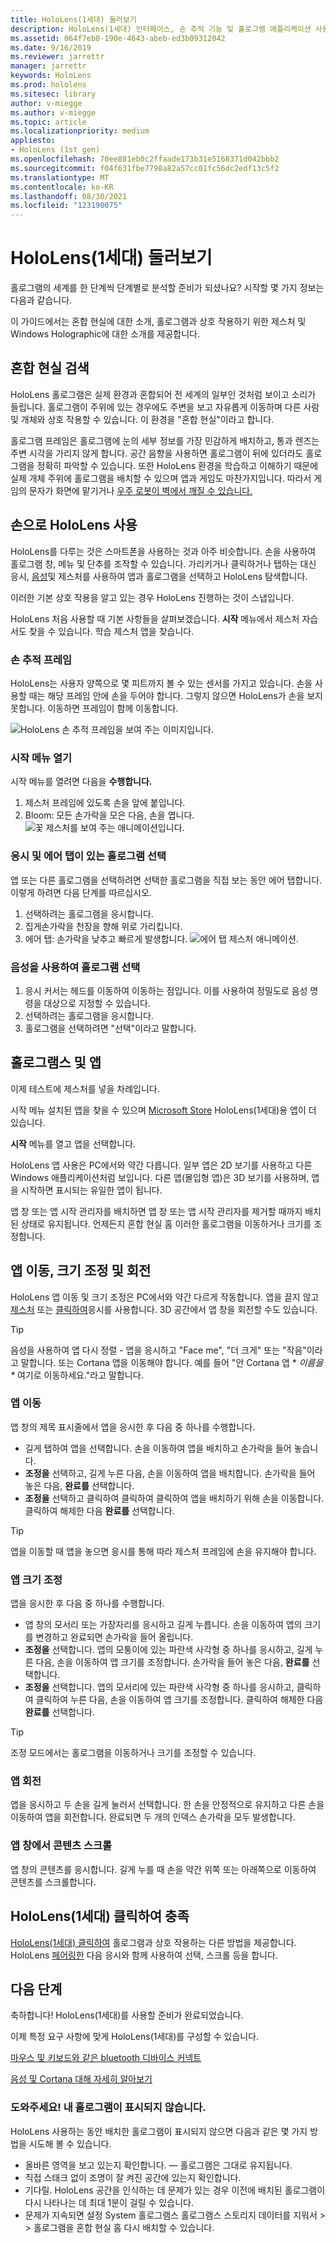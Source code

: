 ```yaml
---
title: HoloLens(1세대) 둘러보기
description: HoloLens(1세대) 인터페이스, 손 추적 기능 및 홀로그램 애플리케이션 사용에 대한 간략한 둘러보기를 시작합니다.
ms.assetid: 064f7eb0-190e-4643-abeb-ed3b09312042
ms.date: 9/16/2019
ms.reviewer: jarrettr
manager: jarrettr
keywords: HoloLens
ms.prod: hololens
ms.sitesec: library
author: v-miegge
ms.author: v-miegge
ms.topic: article
ms.localizationpriority: medium
appliesto:
- HoloLens (1st gen)
ms.openlocfilehash: 70ee881eb0c2ffaade173b31e5168371d042bbb2
ms.sourcegitcommit: f04f631fbe7798a82a57cc01fc56dc2edf13c5f2
ms.translationtype: MT
ms.contentlocale: ko-KR
ms.lasthandoff: 08/30/2021
ms.locfileid: "123190075"
---
```

# <a name="getting-around-hololens-1st-gen"></a>HoloLens(1세대) 둘러보기

홀로그램의 세계를 한 단계씩 단계별로 분석할 준비가 되셨나요? 시작할 몇 가지 정보는 다음과 같습니다.

이 가이드에서는 혼합 현실에 대한 소개, 홀로그램과 상호 작용하기 위한 제스처 및 Windows Holographic에 대한 소개를 제공합니다.

## <a name="discover-mixed-reality"></a>혼합 현실 검색

HoloLens 홀로그램은 실제 환경과 혼합되어 전 세계의 일부인 것처럼 보이고 소리가 들립니다. 홀로그램이 주위에 있는 경우에도 주변을 보고 자유롭게 이동하며 다른 사람 및 개체와 상호 작용할 수 있습니다. 이 환경을 "혼합 현실"이라고 합니다.

홀로그램 프레임은 홀로그램에 눈의 세부 정보를 가장 민감하게 배치하고, 통과 렌즈는 주변 시각을 가리지 않게 합니다. 공간 음향을 사용하면 홀로그램이 뒤에 있더라도 홀로그램을 정확히 파악할 수 있습니다. 또한 HoloLens 환경을 학습하고 이해하기 때문에 실제 개체 주위에 홀로그램을 배치할 수 있으며 앱과 게임도 마찬가지입니다. 따라서 게임의 문자가 화면에 맡기거나 [우주 로봇이 벽에서 깨질 수 있습니다.](https://www.microsoft.com/store/apps/9nblggh5fv3j)

## <a name="use-hololens-with-your-hands"></a>손으로 HoloLens 사용

HoloLens를 다루는 것은 스마트폰을 사용하는 것과 아주 비슷합니다. 손을 사용하여 홀로그램 창, 메뉴 및 단추를 조작할 수 있습니다.  가리키거나 클릭하거나 탭하는 대신 응시, [음성](hololens-cortana.md)및 제스처를 사용하여 앱과 홀로그램을 선택하고 HoloLens 탐색합니다.

이러한 기본 상호 작용을 알고 있는 경우 HoloLens 진행하는 것이 스냅입니다.

HoloLens 처음 사용할 때 기본 사항들을 살펴보겠습니다. **시작** 메뉴에서 제스처 자습서도 찾을 수 있습니다. 학습 제스처 앱을 찾습니다.

### <a name="the-hand-tracking-frame"></a>손 추적 프레임

HoloLens는 사용자 양쪽으로 몇 피트까지 볼 수 있는 센서를 가지고 있습니다. 손을 사용할 때는 해당 프레임 안에 손을 두어야 합니다. 그렇지 않으면 HoloLens가 손을 보지 못합니다. 이동하면 프레임이 함께 이동합니다.  

![HoloLens 손 추적 프레임을 보여 주는 이미지입니다.](./images/hololens-2-gesture-frame.png)

### <a name="open-the-start-menu-with-bloom"></a>시작 메뉴 열기

시작 메뉴를 열려면 다음을 **수행합니다.**

1. 제스처 프레임에 있도록 손을 앞에 붙입니다.
1. Bloom: 모든 손가락을 모은 다음, 손을 엽니다.
  ![꽃 제스처를 보여 주는 애니메이션입니다.](./images/hololens-bloom.gif)

### <a name="select-holograms-with-gaze-and-air-tap"></a>응시 및 에어 탭이 있는 홀로그램 선택

앱 또는 다른 홀로그램을 선택하려면 선택한 홀로그램을 직접 보는 동안 에어 탭합니다. 이렇게 하려면 다음 단계를 따르십시오.

1. 선택하려는 홀로그램을 응시합니다.
1. 집게손가락을 천장을 향해 위로 가리킵니다.
1. 에어 탭: 손가락을 낮추고 빠르게 발생합니다.
   ![에어 탭 제스처 애니메이션.](./images/hololens-air-tap.gif)

### <a name="select-a-hologram-by-using-your-voice"></a>음성을 사용하여 홀로그램 선택

1. 응시 커서는 헤드를 이동하여 이동하는 점입니다. 이를 사용하여 정밀도로 음성 명령을 대상으로 지정할 수 있습니다.
1. 선택하려는 홀로그램을 응시합니다.
1. 홀로그램을 선택하려면 "선택"이라고 말합니다.

## <a name="holograms-and-apps"></a>홀로그램스 및 앱

이제 테스트에 제스처를 넣을 차례입니다.

시작 메뉴 설치된 앱을 찾을 수 있으며 [Microsoft Store](holographic-home.md) HoloLens(1세대)용 앱이 더 있습니다.

**시작** 메뉴를 열고 앱을 선택합니다.

HoloLens 앱 사용은 PC에서와 약간 다릅니다. 일부 앱은 2D 보기를 사용하고 다른 Windows 애플리케이션처럼 보입니다. 다른 앱(몰입형 앱)은 3D 보기를 사용하며, 앱을 시작하면 표시되는 유일한 앱이 됩니다.

앱 창 또는 앱 시작 관리자를 배치하면 앱 창 또는 앱 시작 관리자를 제거할 때까지 배치된 상태로 유지됩니다. 언제든지 혼합 현실 홈 이러한 홀로그램을 이동하거나 크기를 조정합니다.

## <a name="move-resize-and-rotate-apps"></a>앱 이동, 크기 조정 및 회전

HoloLens 앱 이동 및 크기 조정은 PC에서와 약간 다르게 작동합니다. 앱을 끌지 않고 [제스처](https://support.microsoft.com/help/12644/hololens-use-gestures) 또는 [클릭하여](hololens1-clicker.md)응시를 사용합니다. 3D 공간에서 앱 창을 회전할 수도 있습니다.

> [!TIP]
> 음성을 사용하여 앱 다시 정렬 - 앱을 응시하고 "Face me", "더 크게" 또는 "작음"이라고 말합니다. 또는 Cortana 앱을 이동해야 합니다. 예를 들어 "안 Cortana 앱 \* *이름을 \** 여기로 이동하세요."라고 말합니다.

### <a name="move-an-app"></a>앱 이동

앱 창의 제목 표시줄에서 앱을 응시한 후 다음 중 하나를 수행합니다.

- 길게 탭하여 앱을 선택합니다. 손을 이동하여 앱을 배치하고 손가락을 들어 놓습니다.
- **조정을** 선택하고, 길게 누른 다음, 손을 이동하여 앱을 배치합니다. 손가락을 들어 놓은 다음, **완료를** 선택합니다.
- **조정을** 선택하고 클릭하여 클릭하여 클릭하여 앱을 배치하기 위해 손을 이동합니다. 클릭하여 해제한 다음 **완료를** 선택합니다.

> [!TIP]
> 앱을 이동할 때 앱을 놓으면 응시를 통해 따라 제스처 프레임에 손을 유지해야 합니다.

### <a name="resize-an-app"></a>앱 크기 조정

앱을 응시한 후 다음 중 하나를 수행합니다.

- 앱 창의 모서리 또는 가장자리를 응시하고 길게 누릅니다. 손을 이동하여 앱의 크기를 변경하고 완료되면 손가락을 들어 올립니다.
- **조정을** 선택합니다. 앱의 모퉁이에 있는 파란색 사각형 중 하나를 응시하고, 길게 누른 다음, 손을 이동하여 앱 크기를 조정합니다. 손가락을 들어 놓은 다음, **완료를** 선택합니다.
- **조정을** 선택합니다. 앱의 모서리에 있는 파란색 사각형 중 하나를 응시하고, 클릭하여 클릭하여 누른 다음, 손을 이동하여 앱 크기를 조정합니다. 클릭하여 해제한 다음 **완료를** 선택합니다.

> [!TIP]
> 조정 모드에서는 홀로그램을 이동하거나 크기를 조정할 수 있습니다.

### <a name="rotate-an-app"></a>앱 회전

앱을 응시하고 두 손을 길게 눌러서 선택합니다. 한 손을 안정적으로 유지하고 다른 손을 이동하여 앱을 회전합니다. 완료되면 두 개의 인덱스 손가락을 모두 발생합니다.

### <a name="scroll-content-in-an-app-window"></a>앱 창에서 콘텐츠 스크롤

앱 창의 콘텐츠를 응시합니다. 길게 누를 때 손을 약간 위쪽 또는 아래쪽으로 이동하여 콘텐츠를 스크롤합니다.

## <a name="meet-the-hololens-1st-gen-clicker"></a>HoloLens(1세대) 클릭하여 충족

[HoloLens(1세대) 클릭하여](hololens1-clicker.md) 홀로그램과 상호 작용하는 다른 방법을 제공합니다. HoloLens [페어링한](hololens-connect-devices.md) 다음 응시와 함께 사용하여 선택, 스크롤 등을 합니다.

## <a name="next-steps"></a>다음 단계

축하합니다! HoloLens(1세대)를 사용할 준비가 완료되었습니다.

이제 특정 요구 사항에 맞게 HoloLens(1세대)를 구성할 수 있습니다.

[마우스 및 키보드와 같은 bluetooth 디바이스 커넥트](hololens-connect-devices.md)

[음성 및 Cortana 대해 자세히 알아보기](hololens-cortana.md)

### <a name="help-i-dont-see-my-holograms"></a>도와주세요! 내 홀로그램이 표시되지 않습니다.

HoloLens 사용하는 동안 배치한 홀로그램이 표시되지 않으면 다음과 같은 몇 가지 방법을 시도해 볼 수 있습니다.

- 올바른 영역을 보고 있는지 확인합니다. &mdash; 홀로그램은 그대로 유지됩니다.
- 직접 스태크 없이 조명이 잘 켜진 공간에 있는지 확인합니다.
- 기다릴. HoloLens 공간을 인식하는 데 문제가 있는 경우 이전에 배치된 홀로그램이 다시 나타나는 데 최대 1분이 걸릴 수 있습니다.
- 문제가 지속되면 설정 System 홀로그램스 홀로그램스 스토리지 데이터를 지워서  >    >  홀로그램을 혼합 현실 홈 다시 배치할 수 있습니다.
